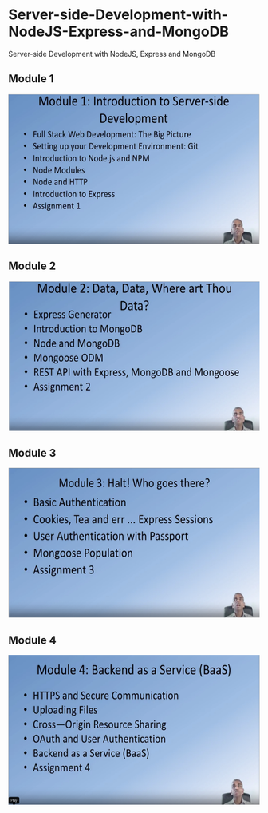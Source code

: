 # Server-side-Development-with-NodeJS-Express-and-MongoDB
Server-side Development with NodeJS, Express and MongoDB

## Module 1
<img src="./image/1.png" alt="Module1" height = "300" width="600"/>

## Module 2
<img src="./image/2.png" alt="Module1" height = "300" width="600"/>

## Module 3
<img src="./image/3.png" alt="Module1" height = "300" width="600"/>

## Module 4
<img src="./image/4.png" alt="Module1" height = "300" width="600"/>
